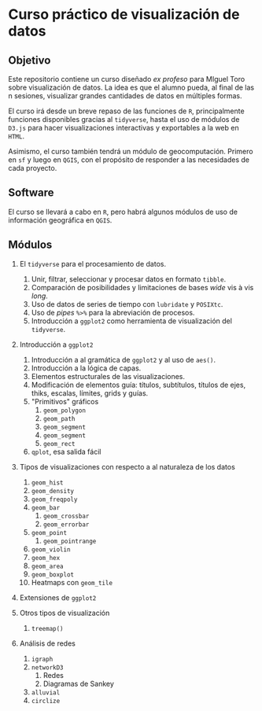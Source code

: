 # Curso práctico de visualización de datos

## Objetivo

Este repositorio contiene un curso diseñado *ex profeso* para MIguel Toro sobre visualización de datos. La idea es que el alumno pueda, al final de las n sesiones, visualizar grandes cantidades de datos en múltiples formas.

El curso irá desde un breve repaso de las funciones de `R`, principalmente funciones disponibles gracias al `tidyverse`, hasta el uso de módulos de `D3.js` para hacer visualizaciones interactivas y exportables a la web en `HTML`. 

Asimismo, el curso también tendrá un módulo de geocomputación. Primero en `sf` y luego en `QGIS`, con el propósito de responder a las necesidades de cada proyecto.

## Software

El curso se llevará a cabo en `R`, pero habrá algunos módulos de uso de información geográfica en `QGIS`.

## Módulos

1. El `tidyverse` para el procesamiento de datos.
    1. Unir, filtrar, seleccionar y procesar datos en formato `tibble`.
    2. Comparación de posibilidades y limitaciones de bases *wide* vis à vis *long*.
    3. Uso de datos de series de tiempo con `lubridate` y `POSIXtc`.
    4. Uso de *pipes* `%>%` para la abreviación de procesos.
    5. Introducción a `ggplot2` como herramienta de visualización del `tidyverse`.

2. Introducción a `ggplot2`
    1. Introducción a al gramática de `ggplot2` y al uso de `aes()`.
    2. Introducción a la lógica de capas.
    3. Elementos estructurales de las visualizaciones.
    4. Modificación de elementos guía: títulos, subtítulos, títulos de ejes, thiks, escalas, límites, grids y guías.
    5. "Primitivos" gráficos
        1. `geom_polygon`
        2. `geom_path`
        3. `geom_segment`
        4. `geom_segment`
        5. `geom_rect`
    6. `qplot`, esa salida fácil

3. Tipos de visualizaciones con respecto a al naturaleza de los datos
    1. `geom_hist`
    2. `geom_density`
    3. `geom_freqpoly`
    4. `geom_bar`
        1. `geom_crossbar`
        2. `geom_errorbar`
    5. `geom_point`
        1. `geom_pointrange`
    6. `geom_violin`
    7. `geom_hex`
    8. `geom_area`
    9. `geom_boxplot`
    10. Heatmaps con `geom_tile`

4. Extensiones de `ggplot2`
   
5. Otros tipos de visualización
    1. `treemap()`
   
6. Análisis de redes
    1. `igraph`
    2. `networkD3`
        1. Redes
        2. Diagramas de Sankey
    3. `alluvial`
    4. `circlize`
